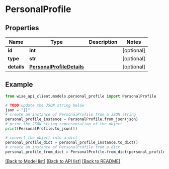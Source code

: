 # PersonalProfile


## Properties

Name | Type | Description | Notes
------------ | ------------- | ------------- | -------------
**id** | **int** |  | [optional] 
**type** | **str** |  | [optional] 
**details** | [**PersonalProfileDetails**](PersonalProfileDetails.md) |  | [optional] 

## Example

```python
from wise_api_client.models.personal_profile import PersonalProfile

# TODO update the JSON string below
json = "{}"
# create an instance of PersonalProfile from a JSON string
personal_profile_instance = PersonalProfile.from_json(json)
# print the JSON string representation of the object
print(PersonalProfile.to_json())

# convert the object into a dict
personal_profile_dict = personal_profile_instance.to_dict()
# create an instance of PersonalProfile from a dict
personal_profile_from_dict = PersonalProfile.from_dict(personal_profile_dict)
```
[[Back to Model list]](../README.md#documentation-for-models) [[Back to API list]](../README.md#documentation-for-api-endpoints) [[Back to README]](../README.md)


